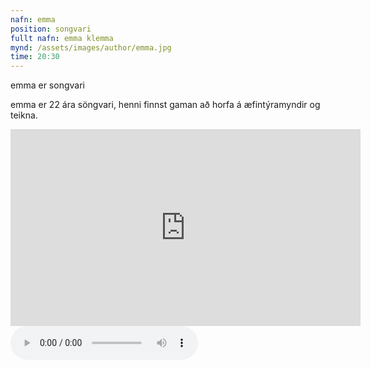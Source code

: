 ```yaml
---
nafn: emma
position: songvari
fullt nafn: emma klemma
mynd: /assets/images/author/emma.jpg
time: 20:30
---
```

emma er songvari

emma er 22 ára söngvari, henni finnst gaman að horfa á æfintýramyndir og teikna.

<iframe width="560" height="315" src="https://www.youtube.com/embed/zfqdCXz8Yww" frameborder="0" allow="accelerometer; autoplay; encrypted-media; gyroscope; picture-in-picture" allowfullscreen></iframe>



<body>
    <audio controls>
        <source src="/assets/themalog/doom" type="audio/mpeg">
    </audio>
</body>